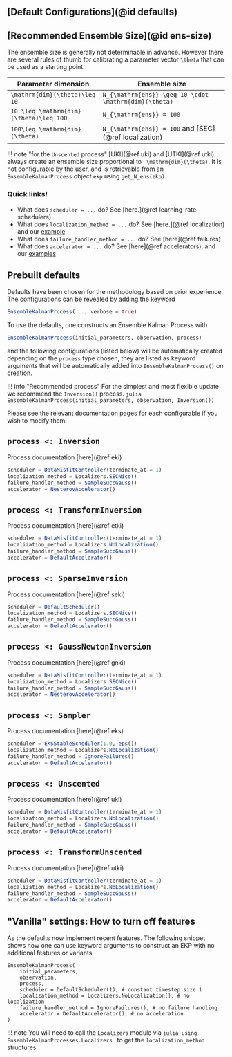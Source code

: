 ## [Default Configurations](@id defaults)

## [Recommended Ensemble Size](@id ens-size)

The ensemble size is generally not determinable in advance.
However there are several rules of thumb for calibrating a parameter vector ``\theta`` that can be used as a starting point.

Parameter dimension        | Ensemble size 
--------------------------------|----------------------------------------------------------------
``\mathrm{dim}(\theta)\leq 10`` | ``N_{\mathrm{ens}} \geq 10 \cdot \mathrm{dim}(\theta)``
``10 \leq \mathrm{dim}(\theta)\leq 100`` | ``N_{\mathrm{ens}} = 100``
``100\leq \mathrm{dim}(\theta)``| ``N_{\mathrm{ens}} = 100`` and [SEC](@ref localization)

!!! note "for the `Unscented` process"
    [UKI](@ref uki) and [UTKI](@ref utki) always create an ensemble size proportional to `` \mathrm{dim}(\theta)``. It is not configurable by the user, and is retrievable from an `EnsembleKalmanProcess` object `ekp` using `get_N_ens(ekp)`.

### Quick links!
- What does `scheduler = ...` do? See [here.](@ref learning-rate-schedulers)
- What does `localization_method = ...` do? See [here.](@ref localization) and our [example](https://github.com/CliMA/EnsembleKalmanProcesses.jl/tree/main/examples/Localization)
- What does `failure_handler_method = ...` do? See [here](@ref failures)
- What does `accelerator = ...` do? See [here](@ref accelerators), and our [examples](https://github.com/CliMA/EnsembleKalmanProcesses.jl/tree/main/examples/Accelerators)

## Prebuilt defaults

Defaults have been chosen for the methodology based on prior experience. The configurations can be revealed by adding the keyword
```julia
EnsembleKalmanProcess(..., verbose = true)
```
To use the defaults, one constructs an Ensemble Kalman Process with
```julia
EnsembleKalmanProcess(initial_parameters, observation, process)
```
and the following configurations (listed below) will be automatically created depending on the `process` type chosen, they are listed as keyword arguments that will be automatically added into `EnsembleKalmanProcess()` on creation. 

!!! info "Recommended process"
    For the simplest and most flexible update we recommend the `Inversion()` process. 
    ```julia
    EnsembleKalmanProcess(initial_parameters, observation, Inversion())
    ```

Please see the relevant documentation pages for each configurable if you wish to modify them.
  

## `process <: Inversion` 
Process documentation [here](@ref eki)
```julia
scheduler = DataMisfitController(terminate_at = 1)
localization_method = Localizers.SECNice()
failure_handler_method = SampleSuccGauss()
accelerator = NesterovAccelerator()
```

## `process <: TransformInversion`
Process documentation [here](@ref etki)
```julia
scheduler = DataMisfitController(terminate_at = 1)
localization_method = Localizers.NoLocalization()
failure_handler_method = SampleSuccGauss()
accelerator = DefaultAccelerator()
```

## `process <: SparseInversion`
Process documentation [here](@ref seki)

```julia
scheduler = DefaultScheduler()
localization_method = Localizers.SECNice()
failure_handler_method = SampleSuccGauss()
accelerator = DefaultAccelerator()
```

## `process <: GaussNewtonInversion` 
Process documentation [here](@ref gnki)
```julia
scheduler = DataMisfitController(terminate_at = 1)
localization_method = Localizers.SECNice()
failure_handler_method = SampleSuccGauss()
accelerator = NesterovAccelerator()
```

## `process <: Sampler`
Process documentation [here](@ref eks)
```julia
scheduler = EKSStableScheduler(1.0, eps())
localization_method = Localizers.NoLocalization()
failure_handler_method = IgnoreFailures()
accelerator = DefaultAccelerator()
```

## `process <: Unscented` 
Process documentation [here](@ref uki)

```julia
scheduler = DataMisfitController(terminate_at = 1)
localization_method = Localizers.NoLocalization()
failure_handler_method = SampleSuccGauss()
accelerator = DefaultAccelerator()
```

## `process <: TransformUnscented` 
Process documentation [here](@ref utki)

```julia
scheduler = DataMisfitController(terminate_at = 1)
localization_method = Localizers.NoLocalization()
failure_handler_method = SampleSuccGauss()
accelerator = DefaultAccelerator()
```

## "Vanilla" settings: How to turn off features

As the defaults now implement recent features. The following snippet shows how one can use keyword arguments to construct an EKP with no additional features or variants.
```
EnsembleKalmanProcess(
    initial_parameters,
    observation,
    process,
    scheduler = DefaultScheduler(1), # constant timestep size 1
    localization_method = Localizers.NoLocalization(), # no localization
    failure_handler_method = IgnoreFailures(), # no failure handling
    accelerator = DefaultAccelerator(), # no acceleration
)
```

!!! note
    You will need to call the `Localizers` module via
    ```julia
    using EnsembleKalmanProcesses.Localizers
    ```
    to get the `localization_method` structures